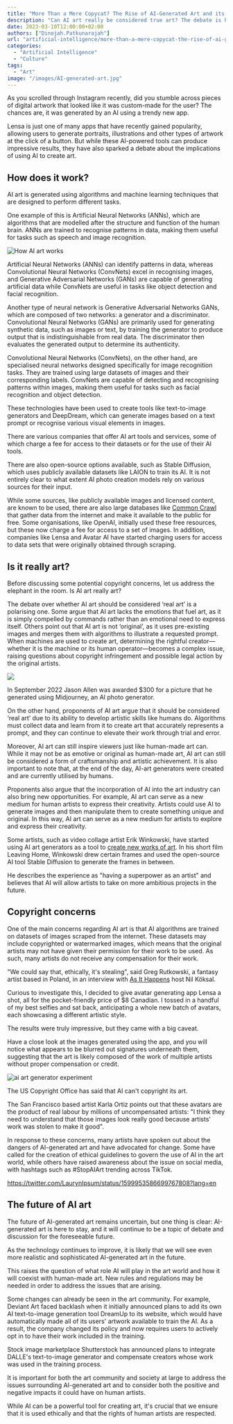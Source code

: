 ```yaml
---
title: "More Than a Mere Copycat? The Rise of AI-Generated Art and its Implications"
description: "Can AI art really be considered true art? The debate is heating up as many see this new technology as a mere copycat, while others argue that it has the potential to elevate human creativity to new heights."
date: 2023-03-10T12:00:00+02:00
authors: ["Dinojah.Patkunarajah"]
url: "artificial-intelligence/more-than-a-mere-copycat-the-rise-of-ai-generated-art-and-its-implications"
categories:
  - "Artificial Intelligence"
  - "Culture"
tags:
  - "Art"
image: "/images/AI-generated-art.jpg"
---
```

As you scrolled through Instagram recently, did you stumble across pieces of digital artwork that looked like it was custom-made for the user? The chances are, it was generated by an AI using a trendy new app.

Lensa is just one of many apps that have recently gained popularity, allowing users to generate portraits, illustrations and other types of artwork at the click of a button. But while these AI-powered tools can produce impressive results, they have also sparked a debate about the implications of using AI to create art.

## **How does it work?**

AI art is generated using algorithms and machine learning techniques that are designed to perform different tasks.

One example of this is Artificial Neural Networks (ANNs), which are algorithms that are modelled after the structure and function of the human brain. ANNs are trained to recognise patterns in data, making them useful for tasks such as speech and image recognition.

![How AI art works](/images/How-AI-art-works-1024x683.jpg)

Artificial Neural Networks (ANNs) can identify patterns in data, whereas Convolutional Neural Networks (ConvNets) excel in recognising images, and Generative Adversarial Networks (GANs) are capable of generating artificial data while ConvNets are useful in tasks like object detection and facial recognition.

Another type of neural network is Generative Adversarial Networks GANs, which are composed of two networks: a generator and a discriminator. Convolutional Neural Networks (GANs) are primarily used for generating synthetic data, such as images or text, by training the generator to produce output that is indistinguishable from real data. The discriminator then evaluates the generated output to determine its authenticity.

Convolutional Neural Networks (ConvNets), on the other hand, are specialised neural networks designed specifically for image recognition tasks. They are trained using large datasets of images and their corresponding labels. ConvNets are capable of detecting and recognising patterns within images, making them useful for tasks such as facial recognition and object detection.

These technologies have been used to create tools like text-to-image generators and DeepDream, which can generate images based on a text prompt or recognise various visual elements in images.

There are various companies that offer AI art tools and services, some of which charge a fee for access to their datasets or for the use of their AI tools.

There are also open-source options available, such as Stable Diffusion, which uses publicly available datasets like LAION to train its AI. It is not entirely clear to what extent AI photo creation models rely on various sources for their input.

While some sources, like publicly available images and licensed content, are known to be used, there are also large databases like [Common Crawl](https://commoncrawl.org/) that gather data from the internet and make it available to the public for free. Some organisations, like OpenAI, initially used these free resources, but these now charge a fee for access to a set of images. In addition, companies like Lensa and Avatar AI have started charging users for access to data sets that were originally obtained through scraping.

## **Is it really art?**

Before discussing some potential copyright concerns, let us address the elephant in the room. Is AI art really art?

The debate over whether AI art should be considered ‘real art’ is a polarising one. Some argue that AI art lacks the emotions that fuel art, as it is simply compelled by commands rather than an emotional need to express itself. Others point out that AI art is not ‘original’, as it uses pre-existing images and merges them with algorithms to illustrate a requested prompt. When machines are used to create art, determining the rightful creator—whether it is the machine or its human operator—becomes a complex issue, raising questions about copyright infringement and possible legal action by the original artists.

![](/images/merlin_212276709_3104aef5-3dc4-4288-bb44-9e5624db0b37-superJumbo-1024x683.webp)

In September 2022 Jason Allen was awarded $300 for a picture that he generated using Midjourney, an AI photo generator.

On the other hand, proponents of AI art argue that it should be considered ‘real art’ due to its ability to develop artistic skills like humans do. Algorithms must collect data and learn from it to create art that accurately represents a prompt, and they can continue to elevate their work through trial and error.

Moreover, AI art can still inspire viewers just like human-made art can. While it may not be as emotive or original as human-made art, AI art can still be considered a form of craftsmanship and artistic achievement. It is also important to note that, at the end of the day, AI-art generators were created and are currently utilised by humans.

Proponents also argue that the incorporation of AI into the art industry can also bring new opportunities. For example, AI art can serve as a new medium for human artists to express their creativity. Artists could use AI to generate images and then manipulate them to create something unique and original. In this way, AI art can serve as a new medium for artists to explore and express their creativity.

Some artists, such as video collage artist Erik Winkowski, have started using AI art generators as a tool to [create new works of art](https://www.euronews.com/next/2022/12/17/dalle-2-stable-diffusion-midjourney-how-do-ai-art-generators-work-and-should-artists-fear-). In his short film Leaving Home, Winkowski drew certain frames and used the open-source AI tool Stable Diffusion to generate the frames in between.

He describes the experience as "having a superpower as an artist" and believes that AI will allow artists to take on more ambitious projects in the future.

## **Copyright concerns**

One of the main concerns regarding AI art is that AI algorithms are trained on datasets of images scraped from the internet. These datasets may include copyrighted or watermarked images, which means that the original artists may not have given their permission for their work to be used. As such, many artists do not receive any compensation for their work.

"We could say that, ethically, it's stealing", said Greg Rutkowski, a fantasy artist based in Poland, in an interview with [As It Happens](https://www.cbc.ca/radio/asithappens/artificial-intelligence-ai-art-ethics-greg-rutkowski-1.6679466) host Nil Köksal.

Curious to investigate this, I decided to give avatar generating app Lensa a shot, all for the pocket-friendly price of $8 Canadian. I tossed in a handful of my best selfies and sat back, anticipating a whole new batch of avatars, each showcasing a different artistic style.

The results were truly impressive, but they came with a big caveat.

Have a close look at the images generated using the app, and you will notice what appears to be blurred out signatures underneath them, suggesting that the art is likely composed of the work of multiple artists without proper compensation or credit.

![ai art generator experiment](/images/WsuTh3OYt0XVU-BT71tUFUpyyNM5BP3NTTQyzAXGW8IE7v5hVynrdF6O9NT0hi3GTFkC6xQXQ7R38MLemtB5ueTpiQm6QPkFKiDprojBOwPuvVuxankyXtc8EcQ-zKOyNSe2zxm-kXrgqdfZbPWtV48)

The US Copyright Office has said that AI can't copyright its art.

The San Francisco based artist Karla Ortiz points out that these avatars are the product of real labour by millions of uncompensated artists: "I think they need to understand that those images look really good because artists' work was stolen to make it good".

In response to these concerns, many artists have spoken out about the dangers of AI-generated art and have advocated for change. Some have called for the creation of ethical guidelines to govern the use of AI in the art world, while others have raised awareness about the issue on social media, with hashtags such as #StopAIArt trending across TikTok.

https://twitter.com/LaurynIpsum/status/1599953586699767808?lang=en

## **The future of AI art**

The future of AI-generated art remains uncertain, but one thing is clear: AI-generated art is here to stay, and it will continue to be a topic of debate and discussion for the foreseeable future.

As the technology continues to improve, it is likely that we will see even more realistic and sophisticated AI-generated art in the future.

This raises the question of what role AI will play in the art world and how it will coexist with human-made art. New rules and regulations may be needed in order to address the issues that are arising.

Some changes can already be seen in the art community. For example, Deviant Art faced backlash when it initially announced plans to add its own AI text-to-image generation tool DreamUp to its website, which would have automatically made all of its users' artwork available to train the AI. As a result, the company changed its policy and now requires users to actively opt in to have their work included in the training.

Stock image marketplace Shutterstock has announced plans to integrate DALLE's text-to-image generator and compensate creators whose work was used in the training process.

It is important for both the art community and society at large to address the issues surrounding AI-generated art and to consider both the positive and negative impacts it could have on human artists.

While AI can be a powerful tool for creating art, it's crucial that we ensure that it is used ethically and that the rights of human artists are respected.
